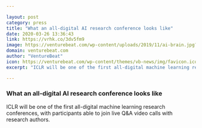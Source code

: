 ```yaml
---

layout: post
category: press
title: "What an all-digital AI research conference looks like"
date: 2020-03-26 13:36:43
link: https://vrhk.co/3dv5fm9
image: https://venturebeat.com/wp-content/uploads/2019/11/ai-brain.jpg?w=1200&strip=all
domain: venturebeat.com
author: "VentureBeat"
icon: https://venturebeat.com/wp-content/themes/vb-news/img/favicon.ico
excerpt: "ICLR will be one of the first all-digital machine learning research conferences, with participants able to join live Q&amp;A video calls with research authors."

---
```


### What an all-digital AI research conference looks like

ICLR will be one of the first all-digital machine learning research conferences, with participants able to join live Q&amp;A video calls with research authors.